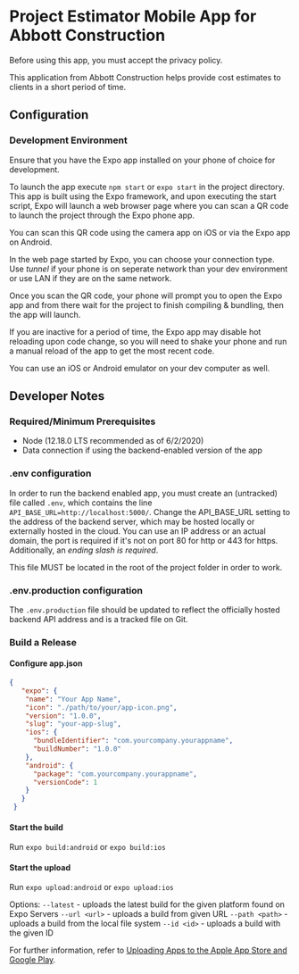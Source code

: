 # Project Estimator Mobile App for Abbott Construction

Before using this app, you must accept the privacy policy.

This application from Abbott Construction helps provide cost estimates to clients in a short period of time.

## Configuration

### Development Environment

Ensure that you have the Expo app installed on your phone of choice for development.

To launch the app execute `npm start` or `expo start` in the project directory. This app is built using the Expo framework, and upon executing the start script, Expo will launch a web browser page where you can scan a QR code to launch the project through the Expo phone app.

You can scan this QR code using the camera app on iOS or via the Expo app on Android.

In the web page started by Expo, you can choose your connection type. Use _tunnel_ if your phone is on seperate network than your dev environment or use LAN if they are on the same network.

Once you scan the QR code, your phone will prompt you to open the Expo app and from there wait for the project to finish compiling & bundling, then the app will launch.

If you are inactive for a period of time, the Expo app may disable hot reloading upon code change, so you will need to shake your phone and run a manual reload of the app to get the most recent code.

You can use an iOS or Android emulator on your dev computer as well.

## Developer Notes

### Required/Minimum Prerequisites
- Node (12.18.0 LTS recommended as of 6/2/2020)
- Data connection if using the backend-enabled version of the app

### .env configuration
In order to run the backend enabled app, you must create an (untracked) file called `.env`, which contains the line `API_BASE_URL=http://localhost:5000/`. Change the API_BASE_URL setting to the address of the backend server, which may be hosted locally or externally hosted in the cloud. You can use an IP address or an actual domain, the port is required if it's not on port 80 for http or 443 for https. Additionally, an _ending slash is required_.

This file MUST be located in the root of the project folder in order to work.

### .env.production configuration

The `.env.production` file should be updated to reflect the officially hosted backend API address and is a tracked file on Git.

### Build a Release

#### Configure app.json
```JSON
{
   "expo": {
    "name": "Your App Name",
    "icon": "./path/to/your/app-icon.png",
    "version": "1.0.0",
    "slug": "your-app-slug",
    "ios": {
      "bundleIdentifier": "com.yourcompany.yourappname",
      "buildNumber": "1.0.0"
    },
    "android": {
      "package": "com.yourcompany.yourappname",
      "versionCode": 1
    }
   }
 }
```

#### Start the build
Run `expo build:android` or `expo build:ios`

#### Start the upload
Run `expo upload:android` or `expo upload:ios`

Options:
`--latest` - uploads the latest build for the given platform found on Expo Servers
`--url <url>` - uploads a build from given URL
`--path <path>` - uploads a build from the local file system
`--id <id>` - uploads a build with the given ID

For further information, refer to [Uploading Apps to the Apple App Store and Google Play](https://docs.expo.io/distribution/uploading-apps/).
